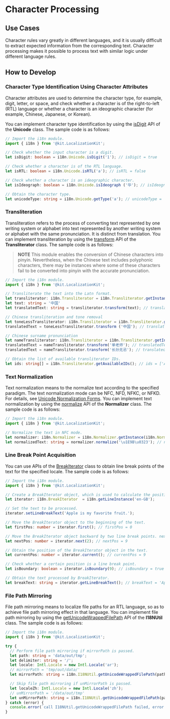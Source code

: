 # Character Processing

<!--Kit: Localization Kit-->
<!--Subsystem: Global-->
<!--Owner: @yliupy-->
<!--Designer: @sunyaozu-->
<!--Tester: @lpw_work-->
<!--Adviser: @Brilliantry_Rui-->

## Use Cases

Character rules vary greatly in different languages, and it is usually difficult to extract expected information from the corresponding text. Character processing makes it possible to process text with similar logic under different language rules.

## How to Develop


### Character Type Identification Using Character Attributes

Character attributes are used to determine the character type, for example, digit, letter, or space, and check whether a character is of the right-to-left (RTL) language or whether a character is an ideographic character (for example, Chinese, Japanese, or Korean).

You can implement character type identification by using the [isDigit](../reference/apis-localization-kit/js-apis-i18n.md#isdigit9) API of the **Unicode** class. The sample code is as follows:

```ts
// Import the i18n module.
import { i18n } from '@kit.LocalizationKit';

// Check whether the input character is a digit.
let isDigit: boolean = i18n.Unicode.isDigit('1'); // isDigit = true

// Check whether a character is of the RTL language.
let isRTL: boolean = i18n.Unicode.isRTL('a'); // isRTL = false

// Check whether a character is an ideographic character.
let isIdeograph: boolean = i18n.Unicode.isIdeograph ('华'); // isIdeograph = true

// Obtain the character type.
let unicodeType: string = i18n.Unicode.getType('a'); // unicodeType = 'U_LOWERCASE_LETTER'
```


### Transliteration

Transliteration refers to the process of converting text represented by one writing system or alphabet into text represented by another writing system or alphabet with the same pronunciation. It is distinct from translation. You can implement transliteration by using the [transform](../reference/apis-localization-kit/js-apis-i18n.md#transform9) API of the **Transliterator** class. The sample code is as follows:

> **NOTE**
> This module enables the conversion of Chinese characters into pinyin. Nevertheless, when the Chinese text includes polyphonic characters, there may be instances where some of these characters fail to be converted into pinyin with the accurate pronunciation.

```ts
// Import the i18n module.
import { i18n } from '@kit.LocalizationKit';

// Transliterate the text into the Latn format.
let transliterator: i18n.Transliterator = i18n.Transliterator.getInstance('Any-Latn');
let text: string = '中国'
let translatedText: string = transliterator.transform(text); // translatedText = 'zhōng guó'

// Chinese transliteration and tone removal
let toneLessTransliterator: i18n.Transliterator = i18n.Transliterator.getInstance('Any-Latn;Latin-Ascii');
translatedText = toneLessTransliterator.transform ('中国'); // translatedText ='zhong guo'

// Chinese surname pronunciation
let nameTransliterator: i18n.Transliterator = i18n.Transliterator.getInstance('Han-Latin/Names');
translatedText = nameTransliterator.transform('单老师'); // translatedText = 'shàn lǎo shī'
translatedText = nameTransliterator.transform('长孙无忌'); // translatedText = 'zhǎng sūn wú jì'

// Obtain the list of available transliterator IDs.
let ids: string[] = i18n.Transliterator.getAvailableIDs(); // ids = ['ASCII-Latin', 'Accents-Any', ...]
```


### Text Normalization

Text normalization means to the normalize text according to the specified paradigm. The text normalization mode can be NFC, NFD, NFKC, or NFKD. For details, see [Unicode Normalization Forms](https://www.unicode.org/reports/tr15/#Norm_Forms). You can implement text normalization by using the [normalize](../reference/apis-localization-kit/js-apis-i18n.md#normalize10) API of the **Normalizer** class. The sample code is as follows:

```ts
// Import the i18n module.
import { i18n } from '@kit.LocalizationKit';

// Normalize the text in NFC mode.
let normalizer: i18n.Normalizer = i18n.Normalizer.getInstance(i18n.NormalizerMode.NFC);
let normalizedText: string = normalizer.normalize('\u1E9B\u0323'); // normalizedText = 'ẛ̣'
```


### Line Break Point Acquisition

You can use APIs of the [BreakIterator](../reference/apis-localization-kit/js-apis-i18n.md#breakiterator8) class to obtain line break points of the text for the specified locale. The sample code is as follows:

```ts
// Import the i18n module.
import { i18n } from '@kit.LocalizationKit';

// Create a BreakIterator object, which is used to calculate the positions of line breaks based on the rules of the specified locale.
let iterator: i18n.BreakIterator  = i18n.getLineInstance('en-GB');

// Set the text to be processed.
iterator.setLineBreakText('Apple is my favorite fruit.');

// Move the BreakIterator object to the beginning of the text.
let firstPos: number = iterator.first(); // firstPos = 0

// Move the BreakIterator object backward by two line break points. nextPos indicates the position after movement. If BreakIterator is moved out of the text length range, -1 is returned.
let nextPos: number = iterator.next(2); // nextPos = 9

// Obtain the position of the BreakIterator object in the text.
let currentPos: number = iterator.current(); // currentPos = 9

// Check whether a certain position is a line break point.
let isBoundary: boolean = iterator.isBoundary(9); // isBoundary = true

// Obtain the text processed by BreakIterator.
let breakText: string = iterator.getLineBreakText(); // breakText = 'Apple is my favorite fruit.'
```

### File Path Mirroring

File path mirroring means to localize file paths for an RTL language, so as to achieve file path mirroring effect in that language. You can implement file path mirroring by using the [getUnicodeWrappedFilePath](../reference/apis-localization-kit/js-apis-i18n.md#getunicodewrappedfilepath20) API of the **I18NUtil** class. The sample code is as follows:

```ts
// Import the i18n module.
import { i18n } from '@kit.LocalizationKit';

try {
  // Perform file path mirroring if mirrorPath is passed.
  let path: string = 'data/out/tmp';
  let delimiter: string = '/';
  let locale: Intl.Locale = new Intl.Locale('ar');
  // mirrorPath = 'tmp/out/data/'
  let mirrorPath: string = i18n.I18NUtil.getUnicodeWrappedFilePath(path, delimiter, locale);

  // Skip file path mirroring if unMirrorPath is passed.
  let localeZh: Intl.Locale = new Intl.Locale('zh');
  // unMirrorPath = '/data/out/tmp'
  let unMirrorPath: string = i18n.I18NUtil.getUnicodeWrappedFilePath(path, delimiter, localeZh);
} catch (error) {
  console.error(`call I18NUtil.getUnicodeWrappedFilePath failed, error code: ${error.code}, message: ${error.message}.`);
}
```
<!--RP1--><!--RP1End-->
<!--no_check-->